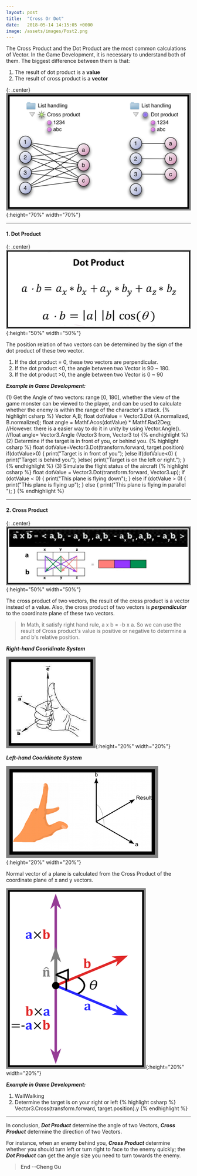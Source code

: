 ```yaml
---
layout: post
title:  "Cross Or Dot"
date:   2018-05-14 14:15:05 +0000
image: /assets/images/Post2.png
---
```




The Cross Product and the Dot Product are the most common calculations of Vector. In the Game Development, it is necessary to understand both of them. The biggest difference between them is that:
1. The result of dot product is a **value**
2. The result of cross product is a **vector**


{: .center}
![screenshots](/assets/images/PostImages/CrossOrDot.jpg){:height="70%" width="70%"}

---
#### 1. Dot Product

{: .center}
![dot](/assets/images/PostImages/Dot.jpg){:height="50%" width="50%"}

The position relation of two vectors can be determined by the sign of the dot product of these two vector.
1. If the dot product = 0, these two vectors are perpendicular.
2. If the dot product <0, the angle between two Vector is 90 ~ 180.
3. If the dot product >0, the angle between two Vector is 0 ~ 90

***Example in Game Development:***

(1) Get the Angle of two vectors: range [0, 180], whether the view of the game monster can be viewed to the player, and can be used to calculate whether the enemy is within the range of the character's attack.
{% highlight csharp %} 
Vector A,B;
float dotValue = Vector3.Dot (A.normalized, B.normalized);
float angle = Mathf.Acos(dotValue) * Mathf.Rad2Deg;  
//However. there is a easier way to do it in unity by using Vector.Angle().
//float angle= Vector3.Angle (Vector3 from, Vector3 to) 
{% endhighlight %} 
(2) Determine if the target is in front of you, or behind you.
{% highlight csharp %} 
float dotValue=Vector3.Dot(transform.forward, target.position)
if(dotValue>0)
{
    print("Target is in front of you");
}else if(dotValue<0)
{
    print("Target is behind you");
}else{
    print("Target is on the left or right.");
}
{% endhighlight %}
(3) Simulate the flight status of the aircraft
{% highlight csharp %} 
float dotValue = Vector3.Dot(transform.forward, Vector3.up);
if (dotValue < 0)
{
    print("This plane is flying down");
}
else if (dotValue > 0)
{
    print("This plane is flying up");
}
else
{
    print("This plane is flying in parallel ");
}
{% endhighlight %}



---
#### 2. Cross Product 

{: .center}
![dot](/assets/images/PostImages/Cross.jpg){:height="50%" width="50%"}

The cross product of two vectors, the result of the cross product is a vector instead of a value. Also, the cross product of two vectors is ***perpendicular*** to the coordinate plane of these two vectors.

> In Math, it satisfy right hand rule, a x b = -b x a. So we can use the result of Cross product's value is positive or negative to determine a and b's relative position.

***Right-hand Cooridinate System***

![dot](/assets/images/PostImages/right-hand.jpg){:height="20%" width="20%"}

***Left-hand Cooridinate System***

![dot](/assets/images/PostImages/left-hand.jpg){:height="20%" width="20%"}

Normal vector of a plane is calculated from the Cross Product of the coordinate plane of x and y vectors.

![dot](/assets/images/PostImages/Cross2.jpg){:height="20%" width="20%"}


***Example in Game Development:***

1. WallWalking
2. Determine the target is on your right or left 
{% highlight csharp %} 
Vector3.Cross(transform.forward, target.position).y
{% endhighlight %}



---
In conclusion, ***Dot Product*** determine the angle of two Vectors, ***Cross Product*** determine the direction of two Vectors.

For instance, when an enemy behind you, ***Cross Product*** determine whether you should turn left or turn right to face to the enemy quickly; the ***Dot Product*** can get the angle size you need to turn towards the enemy.

>**End --Cheng Gu**

